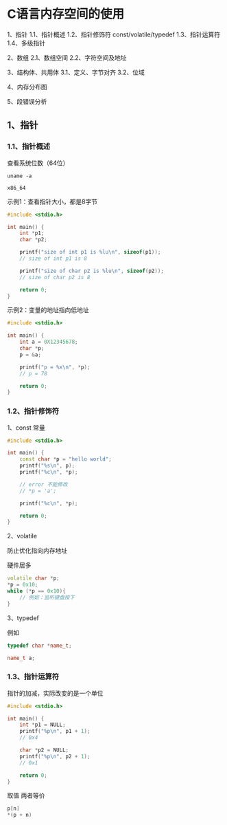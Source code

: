 # C语言内存空间的使用

1、指针
1.1、指针概述
1.2、指针修饰符
const/volatile/typedef
1.3、指针运算符
1.4、多级指针

2、数组
2.1、数组空间
2.2、字符空间及地址

3、结构体、共用体
3.1、定义、字节对齐
3.2、位域

4、内存分布图

5、段错误分析

## 1、指针

### 1.1、指针概述

查看系统位数（64位）

```shell
uname -a

x86_64
```

示例1：查看指针大小，都是8字节

```cpp
#include <stdio.h>

int main() {
    int *p1;
    char *p2;

    printf("size of int p1 is %lu\n", sizeof(p1));
    // size of int p1 is 8

    printf("size of char p2 is %lu\n", sizeof(p2));
    // size of char p2 is 8

    return 0;
}
```


示例2：变量的地址指向低地址

```cpp
#include <stdio.h>

int main() {
    int a = 0X12345678;
    char *p;
    p = &a;

    printf("p = %x\n", *p);
    // p = 78

    return 0;
}
```

### 1.2、指针修饰符

1、const 常量

```cpp
#include <stdio.h>

int main() {
    const char *p = "hello world";
    printf("%s\n", p);
    printf("%c\n", *p);

    // error 不能修改
    // *p = 'a';

    printf("%c\n", *p);

    return 0;
}
```

2、volatile

防止优化指向内存地址

硬件居多

```cpp
volatile char *p;
*p = 0x10;
while (*p == 0x10){
    // 例如：监听键盘按下
}
```

3、typedef

例如

```cpp
typedef char *name_t;

name_t a;
```

### 1.3、指针运算符

指针的加减，实际改变的是一个单位

```cpp
#include <stdio.h>

int main() {
    int *p1 = NULL;
    printf("%p\n", p1 + 1);
    // 0x4

    char *p2 = NULL;
    printf("%p\n", p2 + 1);
    // 0x1

    return 0;
}

```

取值 两者等价

```cpp
p[n]
*(p + n)
```